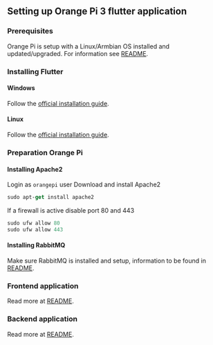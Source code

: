 ## Setting up Orange Pi 3 flutter application

### Prerequisites

Orange Pi is setup with a Linux/Armbian OS installed and updated/upgraded.
For information see [README](../README.md).

### Installing Flutter

#### Windows

Follow the [official installation guide](https://docs.flutter.dev/get-started/install/windows/web?tab=download#install-the-flutter-sdk).

#### Linux

Follow the [official installation guide](https://docs.flutter.dev/get-started/install/linux/desktop?tab=download#install-the-flutter-sdk).

### Preparation Orange Pi

#### Installing Apache2

Login as `orangepi` user
Download and install Apache2

```ps
sudo apt-get install apache2
```

If a firewall is active disable port 80 and 443

```ps
sudo ufw allow 80
sudo ufw allow 443
```

#### Installing RabbitMQ

Make sure RabbitMQ is installed and setup, information to be found in [README](../rabbitmq/README.md).

### Frontend application

Read more at [README](./frontend/README.md).

### Backend application

Read more at [README](./backend/README.md).
